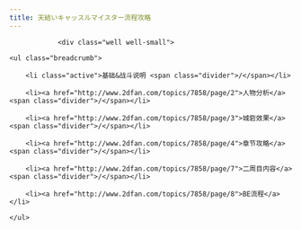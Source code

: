 ```yaml
---
title: 天結いキャッスルマイスター流程攻略
---
```


                <div class="well well-small">

    <ul class="breadcrumb">

        <li class="active">基础&战斗说明 <span class="divider">/</span></li>

        <li><a href="http://www.2dfan.com/topics/7858/page/2">人物分析</a> <span class="divider">/</span></li>

        <li><a href="http://www.2dfan.com/topics/7858/page/3">城砦效果</a> <span class="divider">/</span></li>

        <li><a href="http://www.2dfan.com/topics/7858/page/4">章节攻略</a> <span class="divider">/</span></li>

        <li><a href="http://www.2dfan.com/topics/7858/page/7">二周目内容</a> <span class="divider">/</span></li>

        <li><a href="http://www.2dfan.com/topics/7858/page/8">BE流程</a> </li>

    </ul>


